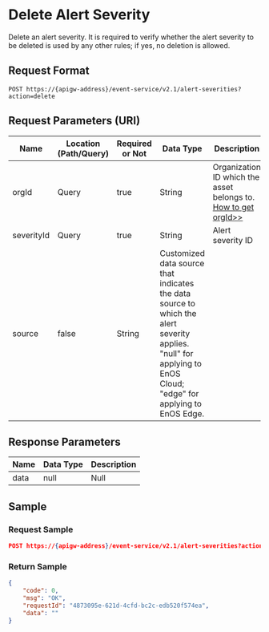 # Delete Alert Severity

Delete an alert severity. It is required to verify whether the alert severity to be deleted is used by any other rules; if yes, no deletion is allowed.

## Request Format

```
POST https://{apigw-address}/event-service/v2.1/alert-severities?action=delete
```

## Request Parameters (URI)

| Name | Location (Path/Query) | Required or Not | Data Type | Description |
|---------------|------------------|----------|-----------|--------------|
| orgId         | Query            | true     | String    | Organization ID which the asset belongs to. [How to get orgId>>](/docs/api/en/latest/api_faqs#how-to-get-organization-id-orgid-orgid)             |
|severityId      | Query  |  true  |   String  |  Alert severity ID|
| source |false| String |Customized data source that indicates the data source to which the alert severity applies. "null" for applying to EnOS Cloud; "edge" for applying to EnOS Edge.|



## Response Parameters

| Name | Data Type     | Description          |
|-------|----------------|---------------------------|
|data   |   null  | Null   |



## Sample

### Request Sample

```json
POST https://{apigw-address}/event-service/v2.1/alert-severities?action=delete&orgId=1c499110e8800000&severityId=planetTemperature
```

### Return Sample

```json
{
	"code": 0,
	"msg": "OK",
	"requestId": "4873095e-621d-4cfd-bc2c-edb520f574ea",
	"data": ""
}
```
